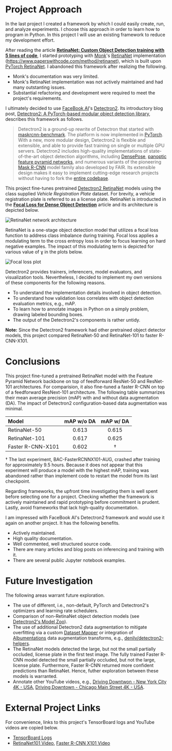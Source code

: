 # Project Approach

In the last project I created a framework by which I could easily create, run, and analyze experiments. I choose this approach in order to learn how to program in Python. In this project I will use an existing framework to reduce my development effort.

After reading the article **[RetinaNet: Custom Object Detection training with 5 lines of code](https://laptrinhx.com/retinanet-custom-object-detection-training-with-5-lines-of-code-1882442374/)**, I started prototyping with [Monk](https://github.com/Tessellate-Imaging/Monk_Object_Detection)'s [RetinaNet](https://www.paperswithcode.com/method/retinanet) implementation (https://www.paperswithcode.com/method/retinanet), which is built upon [PyTorch RetinaNet](https://github.com/yhenon/pytorch-retinanet). I abandoned this framework after realizing the following.

* Monk's documentation was very limited.
* Monk's RetinaNet implementation was not actively maintained and had many outstanting issues.
* Substantial refactoring and development were required to meet the project's requirements.

I ultimately decided to use [FaceBook AI](https://ai.facebook.com/)'s [Detectron2](https://github.com/facebookresearch/detectron2). Its introductory blog post, [Detectron2: A PyTorch-based modular object detection library](https://ai.facebook.com/blog/-detectron2-a-pytorch-based-modular-object-detection-library-/), describes this framework as follows.

> Detectron2 is a ground-up rewrite of Detectron that started with 
[maskrcnn-benchmark](https://github.com/facebookresearch/maskrcnn-benchmark). The platform is now implemented in 
[PyTorch](https://pytorch.org/). With a new, more modular design, Detectron2 is flexible and extensible, and able to provide fast training on single or multiple GPU servers. Detectron2 includes high-quality implementations of state-of-the-art object detection algorithms, including [DensePose](http://densepose.org/), [panoptic feature pyramid networks](https://ai.facebook.com/blog/improving-scene-understanding-through-panoptic-segmentation/), and numerous variants of the pioneering [Mask R-CNN](https://research.fb.com/publications/mask-r-cnn/) model family also developed by FAIR. Its extensible design makes it easy to implement cutting-edge research projects without having to fork the [entire codebase](https://github.com/facebookresearch/detectron2).

This project fine-tunes pretrained [Detectron2 RetinaNet](https://detectron2.readthedocs.io/en/latest/modules/modeling.html?highlight=retinanet#detectron2.modeling.RetinaNet) models using the class supplied _Vehicle Registration Plate_ dataset. For brevity, a vehicle registration plate is referred to as a license plate. RetinaNet is introducted in the **[Focal Loss for Dense Object Detection](https://www.paperswithcode.com/method/retinanet)** article and its architecture is depicted below.

![RetinaNet network architecture](https://www.paperswithcode.com/media/methods/Screen_Shot_2020-06-07_at_4.22.37_PM.png)

RetinaNet is a one-stage object detection model that utilizes a focal loss function to address class imbalance during training. Focal loss applies a modulating term to the cross entropy loss in order to focus learning on hard negative examples. The impact of this modulating term is depicted for various value of ɣ in the plots below.

![Focal loss plot](https://www.starlg.cn/2019/01/10/Focal-Loss/focalLoss.png)

Detectron2 provides trainers, inferencers, model evaluators, and visualization tools. Nevertheless, I decided to implement my own versions of these components for the following reasons.

* To understand the implementation details involved in object detection.
* To understand how validation loss correlates with object detection evaluation metrics, e.g., mAP.
* To learn how to annotate images in Python on a simply problem, drawing labeled bounding boxes.
* The output of the Detectron2's components is rather untidy.

**Note:** Since the Detectron2 framework had other pretrained object detector models, this project compared RetinaNet-50 and RetinaNet-101 to faster R-CNN-X101.

# Conclusions

This project fine-tuned a pretrained RetinaNet model with the Feature Pyramid Network backbone on top of feedforward ResNet-50 and ResNet-101 architectures. For comparision, it also fine-tuned a faster R-CNN on top of a feedforward ResNext-101 architecture. The following table summarizes their mean average precision (mAP) with and without data augmentation (DA). The impact of Detectron2 configuration-based data augmentation was minimal.

|Model|mAP w/o DA|mAP w/ DA|
|:---|:---:|:---:|
|RetinaNet-50|0.613|0.615|
|RetinaNet-101|0.617|0.625|
|Faster R-CNN-X101|0.602|†|

† The last experiment, BAC-FasterRCNNX101-AUG, crashed after training for approximately 9.5 hours. Because it does not appear that this experiment will produce a model with the highest mAP, training was abandoned rather than implement code to restart the model from its last checkpoint.

Regarding frameworks, the upfront time investigating them is well spent before selecting one for a project. Checking whether the framework is actively maintained and rapid prototyping before commitment is prudent. Lastly, avoid frameworks that lack high-quality documentation.

I am impressed with FaceBook AI's Detectron2 framework and would use it again on another project. It has the following benefits.

* Actively maintained.
* High quality documentation.
* Well commented, well structured source code.
* There are many articles and blog posts on inferencing and training with it.
* There are several public Jupyter notebook examples.

# Future Investigation

The following areas warrant future exploration.

* The use of different, i.e., non-default, PyTorch and Detectron2's optimizers and learning rate schedulers.
* Comparison of non-RetinaNet object detection models (see [Detectron2's Model Zoo](https://github.com/facebookresearch/detectron2/blob/master/MODEL_ZOO.md#coco-object-detection-baselines)).
* The use of additional Detectron2 data augmentation to mitigate overfitting via a custom [Dataset Mapper](https://detectron2.readthedocs.io/en/latest/modules/data.html?highlight=DatasetMapper#detectron2.data.DatasetMapper) or integration of [Albumentations](https://albumentations.ai/) data augmentation transforms, e.g., [denilv/detectron2-helpers](https://github.com/denilv/detectron2-helpers/blob/master/dummy_albu_mapper.py).
* The RetinaNet models detected the large, but not the small partially occluded, license plate in the first test image. The fully trained Faster R-CNN model detected the small partially occluded, but not the large, license plate. Furthermore, Faster R-CNN returned more confident predictions than RetinaNet. Hence, futher exploration between these models is warranted.
* Annotate other YouTube videos, e.g., [Driving Downtwon - New York City 4K - USA](https://youtu.be/7HaJArMDKgI), [Driving Downtown - Chicago Main Street 4K - USA](https://youtu.be/gEKwMXGFimk).

# External Project Links

For convenience, links to this project's TensorBoard logs and YouTube videos are copied below.

* [TensorBoard Logs](https://tensorboard.dev/experiment/IG8BBp0BSK6g7fOpiaNj3Q/#scalars&_smoothingWeight=0)
* [RetinaNet101 Video](https://youtu.be/oMURlILCDqo), [Faster R-CNN X101 Video](https://youtu.be/741phKYWYVM)